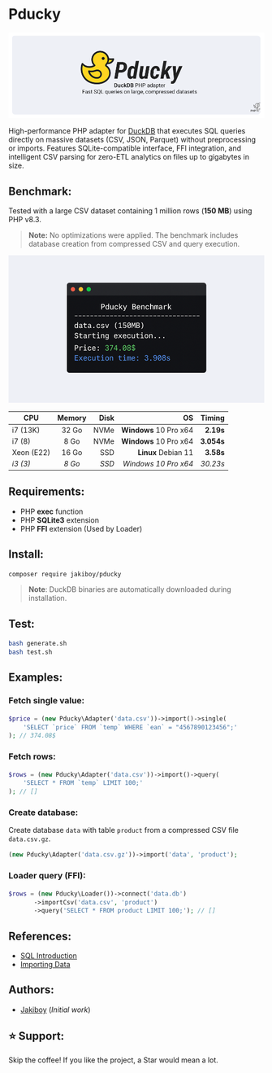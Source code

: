 # Pducky

[![DuckDB PHP adapter](assets/banner.png)](#)

High-performance PHP adapter for [DuckDB](https://duckdb.org/) that executes SQL queries directly on massive datasets (CSV, JSON, Parquet) without preprocessing or imports. Features SQLite-compatible interface, FFI integration, and intelligent CSV parsing for zero-ETL analytics on files up to gigabytes in size.

## Benchmark:

Tested with a large CSV dataset containing 1 million rows (**150 MB**) using PHP v8.3.  
> **Note:** No optimizations were applied. The benchmark includes database creation from compressed CSV and query execution.

[![DuckDB PHP adapter](assets/screenshot.png)](#)

| CPU           | Memory        | Disk     | OS                     | Timing     |
| ------------- |:-------------:| --------:| ----------------------:| ----------:|
| i7 (13K)      | 32 Go         | NVMe     | **Windows** 10 Pro x64 | **2.19s**  |
| i7 (8)        | 8 Go          | NVMe     | **Windows** 10 Pro x64 | **3.054s** |
| Xeon (E22)    | 16 Go         | SSD      | **Linux** Debian 11    | **3.58s**  |
| *i3 (3)*      | *8 Go*        | *SSD*    | *Windows 10 Pro x64*   | *30.23s*   |

## Requirements:

* PHP **exec** function
* PHP **SQLite3** extension
* PHP **FFI** extension (Used by Loader)

## Install:

```bash
composer require jakiboy/pducky
```

> **Note**: DuckDB binaries are automatically downloaded during installation.

## Test:

```bash
bash generate.sh
bash test.sh
```

## Examples:

### Fetch single value:

```php
$price = (new Pducky\Adapter('data.csv'))->import()->single(
	'SELECT `price` FROM `temp` WHERE `ean` = "4567890123456";'
); // 374.08$
```

### Fetch rows:

```php
$rows = (new Pducky\Adapter('data.csv'))->import()->query(
	'SELECT * FROM `temp` LIMIT 100;'
); // []
```

### Create database:

Create database `data` with table `product` from a compressed CSV file `data.csv.gz`.

```php
(new Pducky\Adapter('data.csv.gz'))->import('data', 'product');
```

### Loader query (FFI):

```php
$rows = (new Pducky\Loader())->connect('data.db')
	   ->importCsv('data.csv', 'product')
	   ->query('SELECT * FROM product LIMIT 100;'); // []
```

## References:

* [SQL Introduction](https://duckdb.org/docs/stable/sql/introduction)
* [Importing Data](https://duckdb.org/docs/stable/data/overview)

## Authors:

* [Jakiboy](https://github.com/Jakiboy) (*Initial work*)

## ⭐ Support:

Skip the coffee! If you like the project, a Star would mean a lot.
